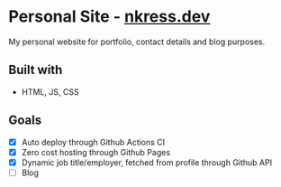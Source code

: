 # Personal Site - [nkress.dev](https://nkress.dev)
My personal website for portfolio, contact details and blog purposes.

## Built with
- HTML, JS, CSS

## Goals
- [x] Auto deploy through Github Actions CI
- [x] Zero cost hosting through Github Pages
- [x] Dynamic job title/employer, fetched from profile through Github API
- [ ] Blog
